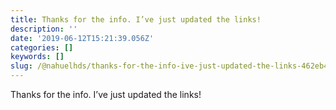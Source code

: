 ```yaml
---
title: Thanks for the info. I’ve just updated the links!
description: ''
date: '2019-06-12T15:21:39.056Z'
categories: []
keywords: []
slug: /@nahuelhds/thanks-for-the-info-ive-just-updated-the-links-462eb4534ff7
---
```


Thanks for the info. I’ve just updated the links!